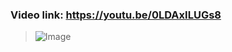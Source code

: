 ### Video link: https://youtu.be/0LDAxILUGs8
> ![Image](https://github.com/user-attachments/assets/a51b33b2-82f4-46d6-af4e-1d1ffbe352dc)
